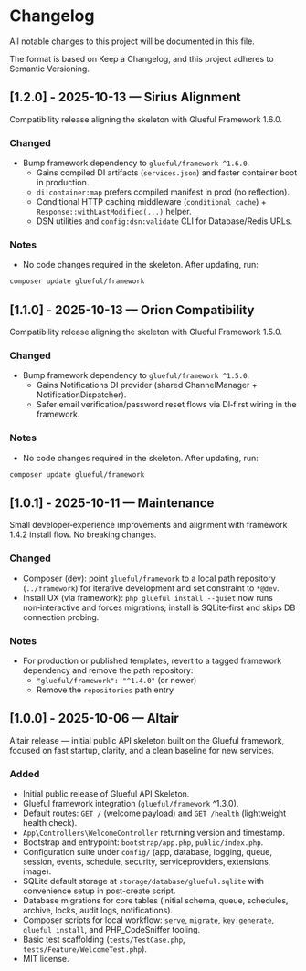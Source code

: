 # Changelog

All notable changes to this project will be documented in this file.

The format is based on Keep a Changelog, and this project adheres to Semantic Versioning.

## [1.2.0] - 2025-10-13 — Sirius Alignment

Compatibility release aligning the skeleton with Glueful Framework 1.6.0.

### Changed
- Bump framework dependency to `glueful/framework ^1.6.0`.
  - Gains compiled DI artifacts (`services.json`) and faster container boot in production.
  - `di:container:map` prefers compiled manifest in prod (no reflection).
  - Conditional HTTP caching middleware (`conditional_cache`) + `Response::withLastModified(...)` helper.
  - DSN utilities and `config:dsn:validate` CLI for Database/Redis URLs.

### Notes
- No code changes required in the skeleton. After updating, run:

```bash
composer update glueful/framework
```

## [1.1.0] - 2025-10-13 — Orion Compatibility

Compatibility release aligning the skeleton with Glueful Framework 1.5.0.

### Changed
- Bump framework dependency to `glueful/framework ^1.5.0`.
  - Gains Notifications DI provider (shared ChannelManager + NotificationDispatcher).
  - Safer email verification/password reset flows via DI‑first wiring in the framework.

### Notes
- No code changes required in the skeleton. After updating, run:

```bash
composer update glueful/framework
```


## [1.0.1] - 2025-10-11 — Maintenance

Small developer‑experience improvements and alignment with framework 1.4.2 install flow. No breaking changes.

### Changed
- Composer (dev): point `glueful/framework` to a local path repository (`../framework`) for iterative development and set constraint to `*@dev`.
- Install UX (via framework): `php glueful install --quiet` now runs non‑interactive and forces migrations; install is SQLite‑first and skips DB connection probing.

### Notes
- For production or published templates, revert to a tagged framework dependency and remove the path repository:
  - `"glueful/framework": "^1.4.0"` (or newer)
  - Remove the `repositories` path entry


## [1.0.0] - 2025-10-06 — Altair

Altair release — initial public API skeleton built on the Glueful framework, focused on fast startup, clarity, and a clean baseline for new services.

### Added
- Initial public release of Glueful API Skeleton.
- Glueful framework integration (`glueful/framework` ^1.3.0).
- Default routes: `GET /` (welcome payload) and `GET /health` (lightweight health check).
- `App\Controllers\WelcomeController` returning version and timestamp.
- Bootstrap and entrypoint: `bootstrap/app.php`, `public/index.php`.
- Configuration suite under `config/` (app, database, logging, queue, session, events, schedule, security, serviceproviders, extensions, image).
- SQLite default storage at `storage/database/glueful.sqlite` with convenience setup in post-create script.
- Database migrations for core tables (initial schema, queue, schedules, archive, locks, audit logs, notifications).
- Composer scripts for local workflow: `serve`, `migrate`, `key:generate`, `glueful install`, and PHP_CodeSniffer tooling.
- Basic test scaffolding (`tests/TestCase.php`, `tests/Feature/WelcomeTest.php`).
- MIT license.

